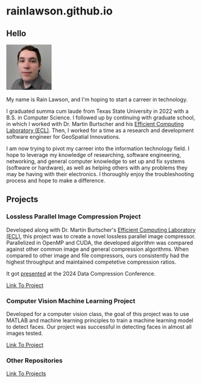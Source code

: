 # rainlawson.github.io
## Hello
<img src="1699126763154.jpg" width="120"/>
 
My name is Rain Lawson, and I'm hoping to start a carreer in technology.

I graduated summa cum laude from Texas State University in 2022 with a B.S. in Computer Science. I followed up by continuing with graduate school, in which I worked with Dr. Martin Burtscher and his [Efficient Computing Laboratory (ECL)](https://userweb.cs.txstate.edu/~burtscher/research.html). Then, I worked for a time as a research and development software engineer for GeoSpatial Innovations.

I am now trying to pivot my carreer into the information technology field. I hope to leverage my knowledge of researching, software engineering, networking, and general computer knowledge to set up and fix systems (software or hardware), as well as helping others with any problems they may be having with their electronics. I thoroughly enjoy the troubleshooting process and hope to make a difference.

## Projects

### Lossless Parallel Image Compression Project
Developed along with Dr. Martin Burtscher's [Efficient Computing Laboratory (ECL)](https://userweb.cs.txstate.edu/~burtscher/research.html), this project was to create a novel lossless parallel image compressor. Parallelized in OpenMP and CUDA, the developed algorithm was compared against other common image and general compression algorithms. When compared to other image and file compressors, ours consistently had the highest throughput and maintained competetive compression ratios.

It got [presented](https://userweb.cs.txstate.edu/~burtscher/abstracts.html#DCC24a) at the 2024 Data Compression Conference. 

[Link To Project](https://github.com/rainlawson/RainImageCompressionForECL.git)

### Computer Vision Machine Learning Project
Developed for a computer vision class, the goal of this project was to use MATLAB and machine learning principles to train a machine learning model to detect faces. Our project was successful in detecting faces in almost all images tested.

[Link To Project](https://github.com/rainlawson/CompVisionFinalProj.git)

### Other Repositories

[Link To Projects](https://github.com/rainlawson?tab=repositories)
